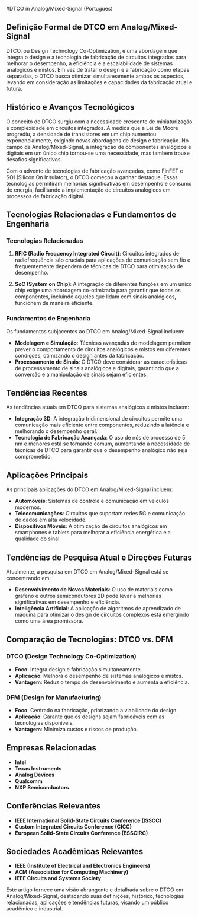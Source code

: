 #DTCO in Analog/Mixed-Signal (Portugues)

## Definição Formal de DTCO em Analog/Mixed-Signal

DTCO, ou Design Technology Co-Optimization, é uma abordagem que integra o design e a tecnologia de fabricação de circuitos integrados para melhorar o desempenho, a eficiência e a escalabilidade de sistemas analógicos e mistos. Em vez de tratar o design e a fabricação como etapas separadas, o DTCO busca otimizar simultaneamente ambos os aspectos, levando em consideração as limitações e capacidades da fabricação atual e futura.

## Histórico e Avanços Tecnológicos

O conceito de DTCO surgiu com a necessidade crescente de miniaturização e complexidade em circuitos integrados. À medida que a Lei de Moore progrediu, a densidade de transistores em um chip aumentou exponencialmente, exigindo novas abordagens de design e fabricação. No campo de Analog/Mixed-Signal, a integração de componentes analógicos e digitais em um único chip tornou-se uma necessidade, mas também trouxe desafios significativos.

Com o advento de tecnologias de fabricação avançadas, como FinFET e SOI (Silicon On Insulator), o DTCO começou a ganhar destaque. Essas tecnologias permitiram melhorias significativas em desempenho e consumo de energia, facilitando a implementação de circuitos analógicos em processos de fabricação digital.

## Tecnologias Relacionadas e Fundamentos de Engenharia

### Tecnologias Relacionadas

1. **RFIC (Radio Frequency Integrated Circuit)**: Circuitos integrados de radiofrequência são cruciais para aplicações de comunicação sem fio e frequentemente dependem de técnicas de DTCO para otimização de desempenho.
   
2. **SoC (System on Chip)**: A integração de diferentes funções em um único chip exige uma abordagem co-otimizada para garantir que todos os componentes, incluindo aqueles que lidam com sinais analógicos, funcionem de maneira eficiente.

### Fundamentos de Engenharia

Os fundamentos subjacentes ao DTCO em Analog/Mixed-Signal incluem:

- **Modelagem e Simulação**: Técnicas avançadas de modelagem permitem prever o comportamento de circuitos analógicos e mistos em diferentes condições, otimizando o design antes da fabricação.
- **Processamento de Sinais**: O DTCO deve considerar as características de processamento de sinais analógicos e digitais, garantindo que a conversão e a manipulação de sinais sejam eficientes.

## Tendências Recentes

As tendências atuais em DTCO para sistemas analógicos e mistos incluem:

- **Integração 3D**: A integração tridimensional de circuitos permite uma comunicação mais eficiente entre componentes, reduzindo a latência e melhorando o desempenho geral.
- **Tecnologia de Fabricação Avançada**: O uso de nós de processo de 5 nm e menores está se tornando comum, aumentando a necessidade de técnicas de DTCO para garantir que o desempenho analógico não seja comprometido.

## Aplicações Principais

As principais aplicações do DTCO em Analog/Mixed-Signal incluem:

- **Automóveis**: Sistemas de controle e comunicação em veículos modernos.
- **Telecomunicações**: Circuitos que suportam redes 5G e comunicação de dados em alta velocidade.
- **Dispositivos Móveis**: A otimização de circuitos analógicos em smartphones e tablets para melhorar a eficiência energética e a qualidade do sinal.

## Tendências de Pesquisa Atual e Direções Futuras

Atualmente, a pesquisa em DTCO em Analog/Mixed-Signal está se concentrando em:

- **Desenvolvimento de Novos Materiais**: O uso de materiais como grafeno e outros semicondutores 2D pode levar a melhorias significativas em desempenho e eficiência.
- **Inteligência Artificial**: A aplicação de algoritmos de aprendizado de máquina para otimizar o design de circuitos complexos está emergindo como uma área promissora.

## Comparação de Tecnologias: DTCO vs. DFM

### DTCO (Design Technology Co-Optimization)

- **Foco**: Integra design e fabricação simultaneamente.
- **Aplicação**: Melhora o desempenho de sistemas analógicos e mistos.
- **Vantagem**: Reduz o tempo de desenvolvimento e aumenta a eficiência.

### DFM (Design for Manufacturing)

- **Foco**: Centrado na fabricação, priorizando a viabilidade do design.
- **Aplicação**: Garante que os designs sejam fabricáveis com as tecnologias disponíveis.
- **Vantagem**: Minimiza custos e riscos de produção.

## Empresas Relacionadas

- **Intel**
- **Texas Instruments**
- **Analog Devices**
- **Qualcomm**
- **NXP Semiconductors**

## Conferências Relevantes

- **IEEE International Solid-State Circuits Conference (ISSCC)**
- **Custom Integrated Circuits Conference (CICC)**
- **European Solid-State Circuits Conference (ESSCIRC)**

## Sociedades Acadêmicas Relevantes

- **IEEE (Institute of Electrical and Electronics Engineers)**
- **ACM (Association for Computing Machinery)**
- **IEEE Circuits and Systems Society**

Este artigo fornece uma visão abrangente e detalhada sobre o DTCO em Analog/Mixed-Signal, destacando suas definições, histórico, tecnologias relacionadas, aplicações e tendências futuras, visando um público acadêmico e industrial.
